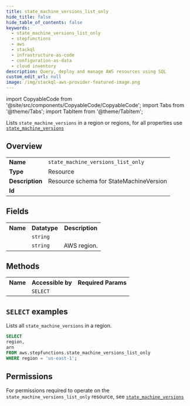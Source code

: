 ```yaml
---
title: state_machine_versions_list_only
hide_title: false
hide_table_of_contents: false
keywords:
  - state_machine_versions_list_only
  - stepfunctions
  - aws
  - stackql
  - infrastructure-as-code
  - configuration-as-data
  - cloud inventory
description: Query, deploy and manage AWS resources using SQL
custom_edit_url: null
image: /img/stackql-aws-provider-featured-image.png
---
```


import CopyableCode from '@site/src/components/CopyableCode/CopyableCode';
import Tabs from '@theme/Tabs';
import TabItem from '@theme/TabItem';

Lists <code>state_machine_versions</code> in a region or regions, for all properties use <a href="/services/serviceName/state_machine_versions/"><code>state_machine_versions</code></a>

## Overview
<table>
<tbody>
<tr><td><b>Name</b></td><td><code>state_machine_versions_list_only</code></td></tr>
<tr><td><b>Type</b></td><td>Resource</td></tr>
<tr><td><b>Description</b></td><td>Resource schema for StateMachineVersion</td></tr>
<tr><td><b>Id</b></td><td><CopyableCode code="aws.stepfunctions.state_machine_versions_list_only" /></td></tr>
</tbody>
</table>

## Fields
<table>
<tbody>
<tr><th>Name</th><th>Datatype</th><th>Description</th></tr><tr><td><CopyableCode code="arn" /></td><td><code>string</code></td><td></td></tr>
<tr><td><CopyableCode code="region" /></td><td><code>string</code></td><td>AWS region.</td></tr>
</tbody>
</table>

## Methods

<table>
<tbody>
  <tr>
    <th>Name</th>
    <th>Accessible by</th>
    <th>Required Params</th>
  </tr>
  <tr>
    <td><CopyableCode code="list_resources" /></td>
    <td><code>SELECT</code></td>
    <td><CopyableCode code="region" /></td>
  </tr>
</tbody>
</table>

## `SELECT` examples
Lists all <code>state_machine_versions</code> in a region.
```sql
SELECT
region,
arn
FROM aws.stepfunctions.state_machine_versions_list_only
WHERE region = 'us-east-1';
```


## Permissions

For permissions required to operate on the <code>state_machine_versions_list_only</code> resource, see <a href="/services/stepfunctions/state_machine_versions/#permissions"><code>state_machine_versions</code></a>

